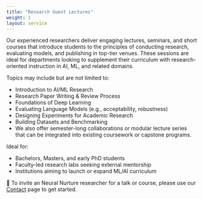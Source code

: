 ```yaml
---
title: "Research Guest Lectures"
weight: 1
layout: service
---
```


Our experienced researchers deliver engaging lectures, seminars, and short courses that introduce students to the principles of conducting research, evaluating models, and publishing in top-tier venues. These sessions are ideal for departments looking to supplement their curriculum with research-oriented instruction in AI, ML, and related domains.

Topics may include but are not limited to:
- Introduction to AI/ML Research
- Research Paper Writing & Review Process
- Foundations of Deep Learning
- Evaluating Language Models (e.g., acceptability, robustness)
- Designing Experiments for Academic Research
- Building Datasets and Benchmarking
- We also offer semester-long collaborations or modular lecture series that can be integrated into existing coursework or capstone programs.

Ideal for:
- Bachelors, Masters, and early PhD students
- Faculty-led research labs seeking external mentorship
- Institutions aiming to launch or expand ML/AI curriculum

📩 To invite an Neural Nurture researcher for a talk or course, please use our [Contact](/contact/) page to get started.